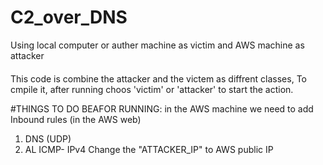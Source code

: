 # C2_over_DNS
Using local computer or auther machine as victim and AWS machine as attacker
####
This code is combine the attacker and the victem as diffrent classes, 
To cmpile it, after running choos 'victim' or 'attacker' to start the action. 

#THINGS TO DO BEAFOR RUNNING:
 in the AWS machine we need to add Inbound rules (in the AWS web) 
 1. DNS (UDP)
 2. AL ICMP- IPv4
 Change the "ATTACKER_IP" to AWS public IP 
